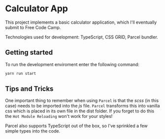 # Calculator App

This project implements a basic calculator application, which I'll eventually submit to Free Code Camp.

Technologies used for development: TypeScript, CSS GRID, Parcel bundler.

## Getting started

To run the development enviroment enter the following command:

```zsh
yarn run start
```

## Tips and Tricks

One important thing to remember when using `Parcel` is that the _scss_ (in this case) needs to be imported into the _js_ file. `Parcel` transforms this into vanilla css which is placed in its own file in the dist folder. If you forget to do this the `Hot Module Reloading` won't work for your styles!

Parcel also supports TypeScript out of the box, so I've sprinkled a few simple types into the code.
